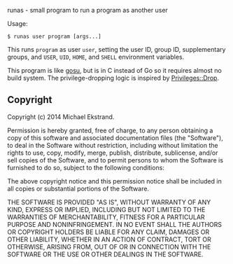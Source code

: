 runas - small program to run a program as another user

Usage:

    $ runas user program [args...]

This runs `program` as user `user`, setting the user ID, group ID,
supplementary groups, and `USER`, `UID`, `HOME`, and `SHELL` environment
variables.

This program is like [gosu][], but is in C instead of Go so it requires almost
no build system.  The privilege-dropping logic is inspired by
[Privileges::Drop][].

[gosu]: https://github.com/tianon/gosu/
[Privileges::Drop]: https://metacpan.org/source/TLBDK/Privileges-Drop-1.03/lib/Privileges/Drop.pm

## Copyright

Copyright (c) 2014 Michael Ekstrand.

Permission is hereby granted, free of charge, to any person obtaining a copy
of this software and associated documentation files (the "Software"), to deal
in the Software without restriction, including without limitation the rights
to use, copy, modify, merge, publish, distribute, sublicense, and/or sell
copies of the Software, and to permit persons to whom the Software is
furnished to do so, subject to the following conditions:

The above copyright notice and this permission notice shall be included in
all copies or substantial portions of the Software.

THE SOFTWARE IS PROVIDED "AS IS", WITHOUT WARRANTY OF ANY KIND, EXPRESS OR
IMPLIED, INCLUDING BUT NOT LIMITED TO THE WARRANTIES OF MERCHANTABILITY,
FITNESS FOR A PARTICULAR PURPOSE AND NONINFRINGEMENT. IN NO EVENT SHALL THE
AUTHORS OR COPYRIGHT HOLDERS BE LIABLE FOR ANY CLAIM, DAMAGES OR OTHER
LIABILITY, WHETHER IN AN ACTION OF CONTRACT, TORT OR OTHERWISE, ARISING FROM,
OUT OF OR IN CONNECTION WITH THE SOFTWARE OR THE USE OR OTHER DEALINGS IN
THE SOFTWARE.
